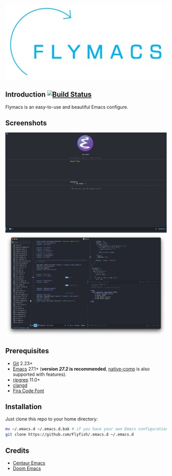 ![LOGO](./media/logo.png)

## Introduction [![Build Status](https://github.com/FlyfishO25/.emacs.d/workflows/CI/badge.svg)](https://github.com/FlyfishO25/.emacs.d/actions?query=workflow%3ACI)

Flymacs is an easy-to-use and beautiful Emacs configure.

## Screenshots

![Screenshot-1](./media/Screenshot-1.png)
![Screenshot-2](./media/Screenshot-2.png)

## Prerequisites

* [Git](https://git-scm.com/) 2.23+
* [Emacs](https://www.gnu.org/software/emacs/) 27.1+ (**version *27.2* is recommended**, [native-comp](https://www.emacswiki.org/emacs/GccEmacs) is also supported with features).
* [ripgrep](https://github.com/BurntSushi/ripgrep) 11.0+
* [clangd](https://clangd.llvm.org)
* [Fira Code Font](https://github.com/tonsky/FiraCode)

## Installation

Just clone this repo to your home directory:
```sh
mv ~/.emacs.d ~/.emacs.d.bak # if you have your own Emacs configuration, then make a backup
git clone https://github.com/Flyfish/.emacs.d ~/.emacs.d
```

## Credits

* [Centaur Emacs](https://github.com/seagle0128/.emacs.d)
* [Doom Emacs](https://github.com/hlissner/doom-emacs)
